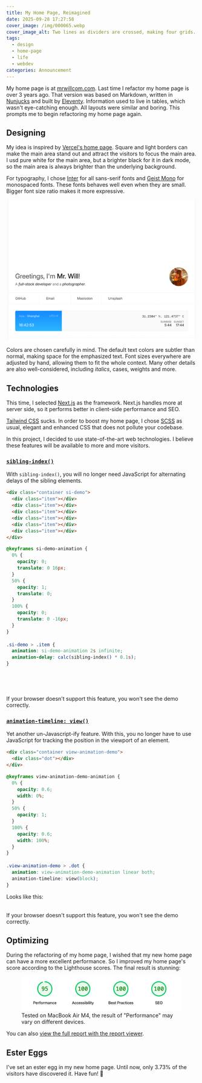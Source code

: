 ```yaml
---
title: My Home Page, Reimagined
date: 2025-09-28 17:27:58
cover_image: /img/000065.webp
cover_image_alt: Two lines as dividers are crossed, making four grids.
tags:
  - design
  - home-page
  - life
  - webdev
categories: Announcement
---
```


My home page is at [mrwillcom.com](https://mrwillcom.com/). Last time I refactor my home page is over 3 years ago. That version was based on Markdown, written in [Nunjucks](https://mozilla.github.io/nunjucks) and built by [Eleventy](https://www.11ty.dev/). Information used to live in tables, which wasn't eye-catching enough. All layouts were similar and boring. This prompts me to begin refactoring my home page again.

## Designing

My idea is inspired by [Vercel's home page](http://vercel.com/home). Square and light borders can make the main area stand out and attract the visitors to focus the main area. I usd pure white for the main area, but a brighter black for it in dark mode, so the main area is always brighter than the underlying background.

For typography, I chose [Inter](https://rsms.me/inter/) for all sans-serif fonts and [Geist Mono](https://vercel.com/font) for monospaced fonts. These fonts behaves well even when they are small. Bigger font size ratio makes it more expressive.

<p>
  <img src="/img/000063.webp" alt="A screenshot of the top part of my new home page." class="force-no-radius" />
</p>

Colors are chosen carefully in mind. The default text colors are subtler than normal, making space for the emphasized text. Font sizes everywhere are adjusted by hand, allowing them to fit the whole context. Many other details are also well-considered, including *italics*, cases, weights and more.

## Technologies

This time, I selected [Next.js](https://nextjs.org/) as the framework. Next.js handles more at server side, so it performs better in client-side performance and SEO.

[Tailwind CSS](https://tailwindcss.com/) sucks. In order to boost my home page, I chose [SCSS](https://sass-lang.com/) as usual, elegant and enhanced CSS that does not pollute your codebase.

In this project, I decided to use state-of-the-art web technologies. I believe these features will be available to more and more visitors.

### [`sibling-index()`](https://developer.mozilla.org/docs/Web/CSS/sibling-index)

With `sibling-index()`, you will no longer need JavaScript for alternating delays of the sibling elements.

```html
<div class="container si-demo">
  <div class="item"></div>
  <div class="item"></div>
  <div class="item"></div>
  <div class="item"></div>
  <div class="item"></div>
  <div class="item"></div>
</div>
```

```css
@keyframes si-demo-animation {
  0% {
    opacity: 0;
    translate: 0 16px;
  }
  50% {
    opacity: 1;
    translate: 0;
  }
  100% {
    opacity: 0;
    translate: 0 -16px;
  }
}

.si-demo > .item {
  animation: si-demo-animation 2s infinite;
  animation-delay: calc(sibling-index() * 0.1s);
}
```

<div class="container si-demo">
  <div class="item"></div>
  <div class="item"></div>
  <div class="item"></div>
  <div class="item"></div>
  <div class="item"></div>
  <div class="item"></div>
</div>

<style>
.si-demo {
  display: flex;
}

@keyframes si-demo-animation {
  0% {
    opacity: 0;
    translate: 0 16px;
  }
  50% {
    opacity: 1;
    translate: 0;
  }
  100% {
    opacity: 0;
    translate: 0 -16px;
  }
}

.si-demo > .item {
  flex-grow: 1;
  height: 48px;
  background-color: var(--color-text-primary);
  animation: si-demo-animation 2s infinite;
  animation-delay: calc(sibling-index() * 0.1s);

  --r: var(--radius-small);
}

.si-demo > .item:first-child {
  border-top-left-radius: var(--r);
  border-bottom-left-radius: var(--r);
}

.si-demo > .item:last-child {
  border-top-right-radius: var(--r);
  border-bottom-right-radius: var(--r);
}
</style>

If your browser doesn't support this feature, you won't see the demo correctly.

### [`animation-timeline: view()`](https://developer.mozilla.org/docs/Web/CSS/animation-timeline/view)

Yet another un-Javascript-ify feature. With this, you no longer have to use JavaScript for tracking the position in the viewport of an element.

```html
<div class="container view-animation-demo">
  <div class="dot"></div>
</div>
```

```css
@keyframes view-animation-demo-animation {
  0% {
    opacity: 0.6;
    width: 0%;
  }
  50% {
    opacity: 1;
  }
  100% {
    opacity: 0.6;
    width: 100%;
  }
}

.view-animation-demo > .dot {
  animation: view-animation-demo-animation linear both;
  animation-timeline: view(block);
}
```

Looks like this:

<div class="container view-animation-demo">
  <div class="dot"></div>
</div>

<style>
@keyframes view-animation-demo-animation {
  0% {
    opacity: 0.6;
    width: 0%;
  }
  50% {
    opacity: 1;
  }
  100% {
    opacity: 0.6;
    width: 100%;
  }
}

.view-animation-demo > .dot {
  background-color: var(--color-text-primary);
  height: 4px;
  border-radius: 2px;

  animation: view-animation-demo-animation linear both;
  animation-timeline: view(block);
}
</style>

If your browser doesn't support this feature, you won't see the demo correctly.

## Optimizing

During the refactoring of my home page, I wished that my new home page can have a more excellent performance. So I improved my home page's score according to the Lighthouse scores. The final result is stunning:

<figure>
  <img src="/img/000064.webp" alt="My home page's Lighthouse scores are 95 for Performance, and 100 for Accessibility, Best Practices, and SEO."/>
  <figcaption>Tested on MacBook Air M4, the result of "Performance" may vary on different devices.</figcaption>
</figure>

You can also [view the full report with the report viewer](/pages/localhost_2025-09-03_22-29-29.html).

## Ester Eggs

I've set an ester egg in my new home page. Until now, only 3.73% of the visitors have discovered it. Have fun! 🥳

<style>
.force-no-radius {
  --radius-tiny: 0;
  --radius-small: 0;
  --radius-medium: 0;
  --radius-large: 0;
  --radius-full: 0;
  border-radius: 0;
}
</style>
